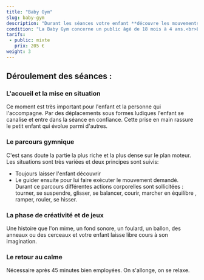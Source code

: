 ```yaml
---
title: "Baby Gym"
slug: baby-gym
description: "Durant les séances votre enfant **découvre les mouvements** qu'il peut réaliser avec son corps à travers un circuit de modules en mousse, tunnel, parachute et autre matériel dédié aux jeunes enfants. <br>Votre enfant, curieux de découvrir les situations qui lui sont proposées, **s'aventure** au gré de son choix, joue, manipule des objets, saute, glisse, rampe, grimpe, tourne, chante..."
condition: "La Baby Gym concerne un public âgé de 18 mois à 4 ans.<br>Lors du cours des 18 mois à 3 ans le samedi matin, la présence des parents est obligatoire pour le plus grand plaisir de l'enfant."
tarifs:
 - public: mixte
   prix: 205 €
weight: 3
---
```


## Déroulement des séances :

### L'accueil et la mise en situation<br>
Ce moment est très important pour l'enfant et la personne qui l'accompagne. Par des déplacements sous formes ludiques l'enfant se canalise et entre dans la séance en confiance. Cette prise en main rassure le petit enfant qui évolue parmi d'autres.

### Le parcours gymnique<br>
C'est sans doute la partie la plus riche et la plus dense sur le plan moteur.<br>
 Les situations sont très variées et deux principes sont suivis: <br>
 * Toujours laisser l'enfant découvrir<br>
 * Le guider ensuite pour lui faire exécuter le mouvement demandé.<br>
Durant ce parcours différentes actions corporelles sont sollicitées : tourner, se suspendre, glisser, se balancer, courir, marcher en équilibre , ramper, rouler, se hisser.

### La phase de créativité et de jeux<br>
Une histoire que l'on mime, un fond sonore, un foulard, un ballon, des anneaux ou des cerceaux et votre enfant laisse libre cours à son imagination.

### Le retour au calme<br>
Nécessaire après 45 minutes bien employées. On s'allonge, on se relaxe.
